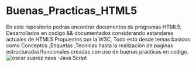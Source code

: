 # Buenas_Practicas_HTML5
En este repositorio podras encontrar documentos de programas HTML5; Desarrollados en codigo && documentados considerando estandares actuales de HTML5 Propuestos por la W3C,
Todo esto desde temas basicos como Conceptos ,Etiquetas ,Tecnicas hasta la realización de paginas estructuradas/funcionales creadas con uso de buenas practicas en codigo.
![oscar suarez nava -Java Script](https://github.com/user-attachments/assets/af93d98e-2571-4d36-a0d0-393633887443)
